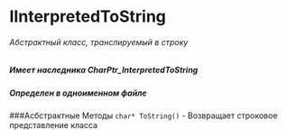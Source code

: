 # IInterpretedToString
###### Абстрактный класс, транслируемый в строку
##### Имеет наследника CharPtr_InterpretedToString
##### Определен в одноименном файле


###Асбстрактные Методы
`char* ToString()` - Возвращает строковое представление класса




